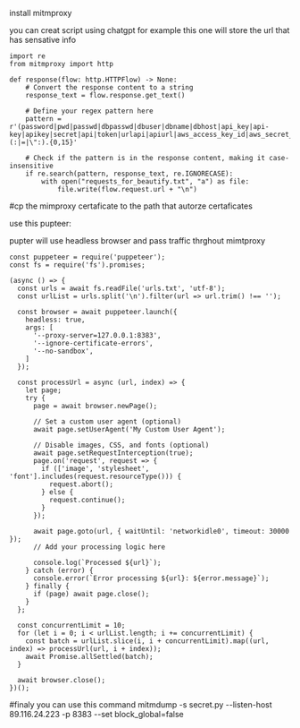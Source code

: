 install 
mitmproxy

you can creat script using chatgpt for example this one will store the url that has sensative info

```
import re
from mitmproxy import http

def response(flow: http.HTTPFlow) -> None:
    # Convert the response content to a string
    response_text = flow.response.get_text()

    # Define your regex pattern here
    pattern = r'(password|pwd|passwd|dbpasswd|dbuser|dbname|dbhost|api_key|api-key|apikey|secret|api|token|urlapi|apiurl|aws_access_key_id|aws_secret_access_key|DB_CHARSET|NONCE_SALT|LOGGED_IN_SALT|AUTH_SALT|NONCE_KEY|DB_HOST|DB_PASSWORD|AUTH_KEY|SECURE_AUTH_KEY|LOGGED_IN_KEY|DB_NAME|DB_USER)(:|=|\":).{0,15}'

    # Check if the pattern is in the response content, making it case-insensitive
    if re.search(pattern, response_text, re.IGNORECASE):
        with open("requests_for_beautify.txt", "a") as file:
            file.write(flow.request.url + "\n")

```
#cp the mimproxy certaficate to the path that autorze certaficates


use this pupteer:

pupter will use headless browser and pass traffic thrghout mimtproxy

```
const puppeteer = require('puppeteer');
const fs = require('fs').promises;

(async () => {
  const urls = await fs.readFile('urls.txt', 'utf-8');
  const urlList = urls.split('\n').filter(url => url.trim() !== '');

  const browser = await puppeteer.launch({
    headless: true,
    args: [
      '--proxy-server=127.0.0.1:8383',
      '--ignore-certificate-errors',
      '--no-sandbox',
    ]
  });

  const processUrl = async (url, index) => {
    let page;
    try {
      page = await browser.newPage();

      // Set a custom user agent (optional)
      await page.setUserAgent('My Custom User Agent');

      // Disable images, CSS, and fonts (optional)
      await page.setRequestInterception(true);
      page.on('request', request => {
        if (['image', 'stylesheet', 'font'].includes(request.resourceType())) {
          request.abort();
        } else {
          request.continue();
        }
      });

      await page.goto(url, { waitUntil: 'networkidle0', timeout: 30000 });
      // Add your processing logic here

      console.log(`Processed ${url}`);
    } catch (error) {
      console.error(`Error processing ${url}: ${error.message}`);
    } finally {
      if (page) await page.close();
    }
  };

  const concurrentLimit = 10;
  for (let i = 0; i < urlList.length; i += concurrentLimit) {
    const batch = urlList.slice(i, i + concurrentLimit).map((url, index) => processUrl(url, i + index));
    await Promise.allSettled(batch);
  }

  await browser.close();
})();
```

#finaly 
you can use this command
mitmdump -s secret.py  --listen-host 89.116.24.223 -p 8383 --set block_global=false
